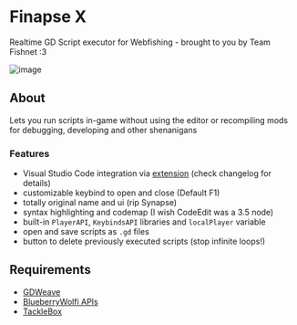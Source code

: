 # Finapse X

Realtime GD Script executor for Webfishing - brought to you by Team Fishnet :3

![image](https://raw.githubusercontent.com/d29l/TeamFishnet/refs/heads/main/Finapse%20X/screenshot.png)

## About

Lets you run scripts in-game without using the editor or recompiling mods for debugging, developing and other shenanigans

### Features

* Visual Studio Code integration via [extension](https://github.com/d29l/TeamFishnet/raw/refs/heads/main/Finapse%20X/finapse-xecute-0.0.1.vsixp) (check changelog for details)
* customizable keybind to open and close (Default F1)
* totally original name and ui (rip Synapse)
* syntax highlighting and codemap (I wish CodeEdit was a 3.5 node)
* built-in `PlayerAPI`, `KeybindsAPI` libraries and `localPlayer` variable
* open and save scripts as `.gd` files
* button to delete previously executed scripts (stop infinite loops!)

## Requirements
* [GDWeave](https://github.com/NotNite/GDWeave)
* [BlueberryWolfi APIs](https://github.com/BlueberryWolf/APIs/tree/main)
* [TackleBox](https://github.com/puppy-girl/TackleBox)